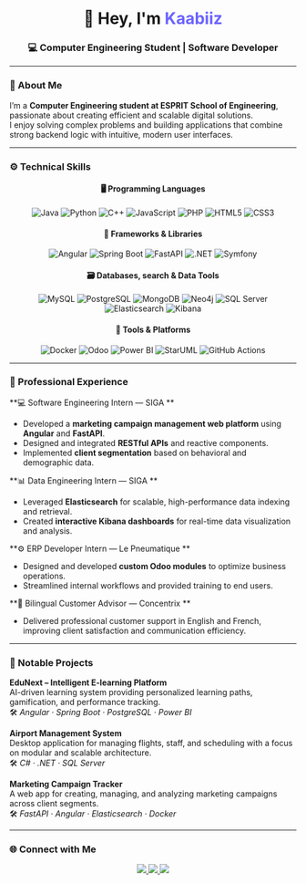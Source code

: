 <!-- Header -->
<h1 align="center">👋 Hey, I'm <span style="color:#6C63FF;">Kaabiiz</span></h1>
<h3 align="center">💻 Computer Engineering Student | Software Developer</h3>

---

### 🧠 About Me
I’m a **Computer Engineering student at ESPRIT School of Engineering**, passionate about creating efficient and scalable digital solutions.  
I enjoy solving complex problems and building applications that combine strong backend logic with intuitive, modern user interfaces.  

---

### ⚙️ Technical Skills

<div align="center">

#### 🖥️ **Programming Languages**
![Java](https://img.shields.io/badge/Java-ED8B00?style=for-the-badge&logo=openjdk&logoColor=white)
![Python](https://img.shields.io/badge/Python-3776AB?style=for-the-badge&logo=python&logoColor=white)
![C++](https://img.shields.io/badge/C++-00599C?style=for-the-badge&logo=cplusplus&logoColor=white)
![JavaScript](https://img.shields.io/badge/JavaScript-F7DF1E?style=for-the-badge&logo=javascript&logoColor=black)
![PHP](https://img.shields.io/badge/PHP-777BB4?style=for-the-badge&logo=php&logoColor=white)
![HTML5](https://img.shields.io/badge/HTML5-E34F26?style=for-the-badge&logo=html5&logoColor=white)
![CSS3](https://img.shields.io/badge/CSS3-1572B6?style=for-the-badge&logo=css3&logoColor=white)

#### 🧩 **Frameworks & Libraries**
![Angular](https://img.shields.io/badge/Angular-DD0031?style=for-the-badge&logo=angular&logoColor=white)
![Spring Boot](https://img.shields.io/badge/Spring%20Boot-6DB33F?style=for-the-badge&logo=springboot&logoColor=white)
![FastAPI](https://img.shields.io/badge/FastAPI-009688?style=for-the-badge&logo=fastapi&logoColor=white)
![.NET](https://img.shields.io/badge/.NET-512BD4?style=for-the-badge&logo=dotnet&logoColor=white)
![Symfony](https://img.shields.io/badge/Symfony-000000?style=for-the-badge&logo=symfony&logoColor=white)

#### 🗃️ **Databases, search & Data Tools**
![MySQL](https://img.shields.io/badge/MySQL-005C84?style=for-the-badge&logo=mysql&logoColor=white)
![PostgreSQL](https://img.shields.io/badge/PostgreSQL-4169E1?style=for-the-badge&logo=postgresql&logoColor=white)
![MongoDB](https://img.shields.io/badge/MongoDB-47A248?style=for-the-badge&logo=mongodb&logoColor=white)
![Neo4j](https://img.shields.io/badge/Neo4j-018BFF?style=for-the-badge&logo=neo4j&logoColor=white)
![SQL Server](https://img.shields.io/badge/SQL%20Server-CC2927?style=for-the-badge&logo=microsoftsqlserver&logoColor=white)
![Elasticsearch](https://img.shields.io/badge/Elasticsearch-005571?style=for-the-badge&logo=elasticsearch&logoColor=white)
![Kibana](https://img.shields.io/badge/Kibana-005571?style=for-the-badge&logo=kibana&logoColor=white)

#### 🧰 **Tools & Platforms**
![Docker](https://img.shields.io/badge/Docker-2496ED?style=for-the-badge&logo=docker&logoColor=white)
![Odoo](https://img.shields.io/badge/Odoo-714B67?style=for-the-badge&logo=odoo&logoColor=white)
![Power BI](https://img.shields.io/badge/Power%20BI-F2C811?style=for-the-badge&logo=powerbi&logoColor=black)
![StarUML](https://img.shields.io/badge/StarUML-1A1A1A?style=for-the-badge&logoColor=white)
![GitHub Actions](https://img.shields.io/badge/GitHub%20Actions-2088FF?style=for-the-badge&logo=githubactions&logoColor=white)

</div>

---

### 💼 Professional Experience

**💻 Software Engineering Intern — SIGA **  
- Developed a **marketing campaign management web platform** using **Angular** and **FastAPI**.  
- Designed and integrated **RESTful APIs** and reactive components.  
- Implemented **client segmentation** based on behavioral and demographic data.  

**📊 Data Engineering Intern — SIGA **  
- Leveraged **Elasticsearch** for scalable, high-performance data indexing and retrieval.  
- Created **interactive Kibana dashboards** for real-time data visualization and analysis.  

**⚙️ ERP Developer Intern — Le Pneumatique **  
- Designed and developed **custom Odoo modules** to optimize business operations.  
- Streamlined internal workflows and provided training to end users.  

**💬 Bilingual Customer Advisor — Concentrix **  
- Delivered professional customer support in English and French, improving client satisfaction and communication efficiency.  

---

### 🚀 Notable Projects

**EduNext – Intelligent E-learning Platform**  
AI-driven learning system providing personalized learning paths, gamification, and performance tracking.  
🛠️ *Angular · Spring Boot · PostgreSQL · Power BI*

**Airport Management System**  
Desktop application for managing flights, staff, and scheduling with a focus on modular and scalable architecture.  
🛠️ *C# · .NET · SQL Server*

**Marketing Campaign Tracker**  
A web app for creating, managing, and analyzing marketing campaigns across client segments.  
🛠️ *FastAPI · Angular · Elasticsearch · Docker*

---

### 🌐 Connect with Me
<p align="center">
  <a href="https://www.linkedin.com/in/ahmed-kaabi-5815b3240/" target="_blank">
    <img src="https://img.shields.io/badge/LinkedIn-0077B5.svg?style=for-the-badge&logo=linkedin&logoColor=white" />
  </a>
  <a href="mailto:kaabi.ahmed@outlook.com">
    <img src="https://img.shields.io/badge/Email-D14836?style=for-the-badge&logo=gmail&logoColor=white" />
  </a>
  <a href="https://github.com/Kaabiz" target="_blank">
    <img src="https://img.shields.io/badge/GitHub-171515?style=for-the-badge&logo=github&logoColor=white" />
  </a>
</p>
